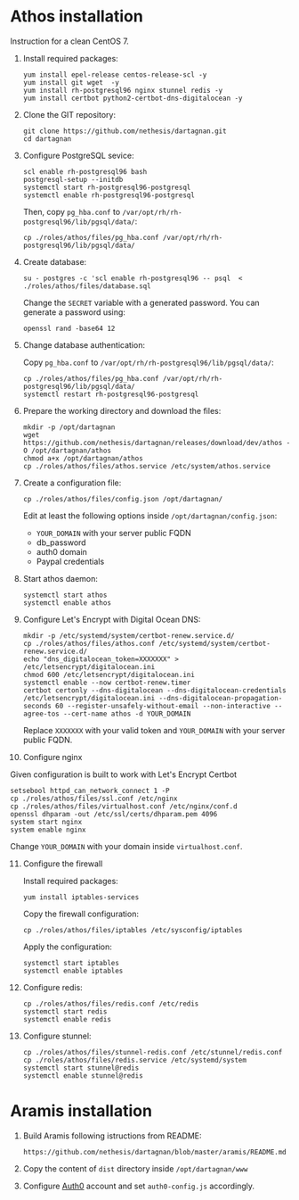 # Athos installation

Instruction for a clean CentOS 7.


1. Install required packages:

   ```
   yum install epel-release centos-release-scl -y
   yum install git wget  -y
   yum install rh-postgresql96 nginx stunnel redis -y
   yum install certbot python2-certbot-dns-digitalocean -y
   ```

2. Clone the GIT repository:

   ```
   git clone https://github.com/nethesis/dartagnan.git
   cd dartagnan
   ```

3. Configure PostgreSQL sevice:

   ```
   scl enable rh-postgresql96 bash
   postgresql-setup --initdb
   systemctl start rh-postgresql96-postgresql
   systemctl enable rh-postgresql96-postgresql
   ```

   Then, copy `pg_hba.conf` to `/var/opt/rh/rh-postgresql96/lib/pgsql/data/`:

   ```
   cp ./roles/athos/files/pg_hba.conf /var/opt/rh/rh-postgresql96/lib/pgsql/data/
   ```

4. Create database:

   ```
   su - postgres -c 'scl enable rh-postgresql96 -- psql  < ./roles/athos/files/database.sql
   ```

   Change the `SECRET` variable with a generated password.
   You can generate a password using:
   ```
   openssl rand -base64 12
   ```

5. Change database authentication:

   Copy `pg_hba.conf` to `/var/opt/rh/rh-postgresql96/lib/pgsql/data/`:

   ```
   cp ./roles/athos/files/pg_hba.conf /var/opt/rh/rh-postgresql96/lib/pgsql/data/
   systemctl restart rh-postgresql96-postgresql
   ```

6. Prepare the working directory and download the files:

   ```
   mkdir -p /opt/dartagnan
   wget https://github.com/nethesis/dartagnan/releases/download/dev/athos -O /opt/dartagnan/athos
   chmod a+x /opt/dartagnan/athos
   cp ./roles/athos/files/athos.service /etc/system/athos.service
   ```

7. Create a configuration file:

   ```
   cp ./roles/athos/files/config.json /opt/dartagnan/
   
   ```

   Edit at least the following options inside `/opt/dartagnan/config.json`:

   - `YOUR_DOMAIN` with your server public FQDN
   - db_password
   - auth0 domain
   - Paypal credentials

8. Start athos daemon:

   ```
   systemctl start athos
   systemctl enable athos
   ```

9. Configure Let's Encrypt with Digital Ocean DNS:

   ```
   mkdir -p /etc/systemd/system/certbot-renew.service.d/
   cp ./roles/athos/files/athos.conf /etc/systemd/system/certbot-renew.service.d/
   echo "dns_digitalocean_token=XXXXXXX" > /etc/letsencrypt/digitalocean.ini
   chmod 600 /etc/letsencrypt/digitalocean.ini
   systemctl enable --now certbot-renew.timer
   certbot certonly --dns-digitalocean --dns-digitalocean-credentials /etc/letsencrypt/digitalocean.ini --dns-digitalocean-propagation-seconds 60 --register-unsafely-without-email --non-interactive --agree-tos --cert-name athos -d YOUR_DOMAIN
   ```
 
   Replace `XXXXXXX` with your valid token and `YOUR_DOMAIN` with your server public FQDN.

10. Configure nginx

   Given configuration is built to work with Let's Encrypt Certbot

   ```
   setsebool httpd_can_network_connect 1 -P
   cp ./roles/athos/files/ssl.conf /etc/nginx
   cp ./roles/athos/files/virtualhost.conf /etc/nginx/conf.d
   openssl dhparam -out /etc/ssl/certs/dhparam.pem 4096
   system start nginx
   system enable nginx
   ```

   Change `YOUR_DOMAIN` with your domain inside `virtualhost.conf`.

11. Configure the firewall

    Install required packages:
    ```
    yum install iptables-services
    ```

    Copy the firewall configuration:
    ```
    cp ./roles/athos/files/iptables /etc/sysconfig/iptables
    ```

    Apply the configuration:
    ```
    systemctl start iptables
    systemctl enable iptables
    ```

12. Configure redis:

    ```
    cp ./roles/athos/files/redis.conf /etc/redis
    systemctl start redis
    systemctl enable redis
    ```

13. Configure stunnel:

    ```
    cp ./roles/athos/files/stunnel-redis.conf /etc/stunnel/redis.conf
    cp ./roles/athos/files/redis.service /etc/systemd/system
    systemctl start stunnel@redis
    systemctl enable stunnel@redis
    ```

# Aramis installation

1. Build Aramis following istructions from README:
   ```
   https://github.com/nethesis/dartagnan/blob/master/aramis/README.md
   ```

2. Copy the content of `dist` directory inside `/opt/dartagnan/www`

3. Configure [Auth0](https://auth0.com/) account and set `auth0-config.js` accordingly.
